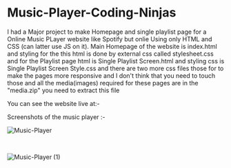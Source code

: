 # Music-Player-Coding-Ninjas

I had a Major project to make Homepage and single playlist page for a Online Music PLayer website like Spotify but onlie Using only HTML and CSS (can latter use JS on it). Main Homepage of the website is index.html and styling for the this html is done by external css called stylesheet.css and for the Playlist page html is Single Playlist Screen.html and styling css is Single Playlist Screen Style.css and there are two more css files those for to make the pages more responsive and I don't think that you need to touch those and all the media(images) required for these pages are in the "media.zip" you need to extract this file

You can see the website live at:-



Screenshots of the music player :-

![Music-Player](https://user-images.githubusercontent.com/106314383/203766465-ebc72a24-edcd-45a9-9e48-e384063d0cd0.png)


<br>

![Music-Player (1)](https://user-images.githubusercontent.com/106314383/203766566-46484f64-14e8-43ed-902d-f5eb43cdc68e.png)



